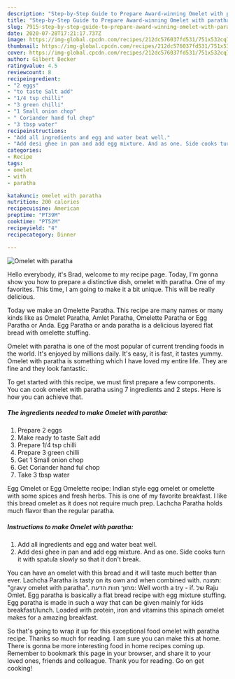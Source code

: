 ```yaml
---
description: "Step-by-Step Guide to Prepare Award-winning Omelet with paratha"
title: "Step-by-Step Guide to Prepare Award-winning Omelet with paratha"
slug: 7915-step-by-step-guide-to-prepare-award-winning-omelet-with-paratha
date: 2020-07-28T17:21:17.737Z
image: https://img-global.cpcdn.com/recipes/212dc576037fd531/751x532cq70/omelet-with-paratha-recipe-main-photo.jpg
thumbnail: https://img-global.cpcdn.com/recipes/212dc576037fd531/751x532cq70/omelet-with-paratha-recipe-main-photo.jpg
cover: https://img-global.cpcdn.com/recipes/212dc576037fd531/751x532cq70/omelet-with-paratha-recipe-main-photo.jpg
author: Gilbert Becker
ratingvalue: 4.5
reviewcount: 8
recipeingredient:
- "2 eggs"
- "to taste Salt add"
- "1/4 tsp chilli"
- "3 green chilli"
- "1 Small onion chop"
- " Coriander hand ful chop"
- "3 tbsp water"
recipeinstructions:
- "Add all ingredients and egg and water beat well."
- "Add desi ghee in pan and add egg mixture. And as one. Side cooks turn it with spatula slowly so that it don&#39;t break."
categories:
- Recipe
tags:
- omelet
- with
- paratha

katakunci: omelet with paratha 
nutrition: 200 calories
recipecuisine: American
preptime: "PT39M"
cooktime: "PT52M"
recipeyield: "4"
recipecategory: Dinner

---
```



![Omelet with paratha](https://img-global.cpcdn.com/recipes/212dc576037fd531/751x532cq70/omelet-with-paratha-recipe-main-photo.jpg)

Hello everybody, it's Brad, welcome to my recipe page. Today, I'm gonna show you how to prepare a distinctive dish, omelet with paratha. One of my favorites. This time, I am going to make it a bit unique. This will be really delicious.

Today we make an Omelette Paratha. This recipe are many names or many kinds like as Omelet Paratha, Amlet Paratha, Omelette Paratha or Egg Paratha or Anda. Egg Paratha or anda paratha is a delicious layered flat bread with omelette stuffing.

Omelet with paratha is one of the most popular of current trending foods in the world. It's enjoyed by millions daily. It's easy, it is fast, it tastes yummy. Omelet with paratha is something which I have loved my entire life. They are fine and they look fantastic.


To get started with this recipe, we must first prepare a few components. You can cook omelet with paratha using 7 ingredients and 2 steps. Here is how you can achieve that.

<!--inarticleads1-->

##### The ingredients needed to make Omelet with paratha:

1. Prepare 2 eggs
1. Make ready to taste Salt add
1. Prepare 1/4 tsp chilli
1. Prepare 3 green chilli
1. Get 1 Small onion chop
1. Get  Coriander hand ful chop
1. Take 3 tbsp water


Egg Omelet or Egg Omelette recipe: Indian style egg omelet or omelette with some spices and fresh herbs. This is one of my favorite breakfast. I like this bread omelet as it does not require much prep. Lachcha Paratha holds much flavor than the regular paratha. 

<!--inarticleads2-->

##### Instructions to make Omelet with paratha:

1. Add all ingredients and egg and water beat well.
1. Add desi ghee in pan and add egg mixture. And as one. Side cooks turn it with spatula slowly so that it don&#39;t break.


You can have an omelet with this bread and it will taste much better than ever. Lachcha Paratha is tasty on its own and when combined with. תמונה: &#34;gravy omelet with paratha&#34;. מתוך חוות הדעת: ‪Well worth a try - if.‬ של ‪Raju Omlet‬. Egg paratha is basically a flat bread recipe with egg mixture stuffing. Egg paratha is made in such a way that can be given mainly for kids breakfast/lunch. Loaded with protein, iron and vitamins this spinach omelet makes for a amazing breakfast. 

So that's going to wrap it up for this exceptional food omelet with paratha recipe. Thanks so much for reading. I am sure you can make this at home. There is gonna be more interesting food in home recipes coming up. Remember to bookmark this page in your browser, and share it to your loved ones, friends and colleague. Thank you for reading. Go on get cooking!
